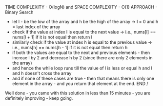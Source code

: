 TIME COMPLEXITY - O(logN) and SPACE COMPLEXITY - O(1)
APPROACH - Binary Search
- let l - be the low of the array and h be the high of the array -> l = 0 and h = last index of the array
- check if the value at index l is equal to the next value -> i.e., nums[l] == nums[l + 1] if it is not equal then return l
- similarly check if the value at index h is equal to the previous value -> i.e., nums[h] == nums[h - 1] if it is not equal then return h
- if both the values are equal to the next and previous elements - then increae l by 2 and decrease h by 2 (since there are only 2 elements in the array)
- and hence the while loop runs till the value of l is less or equal h and l and h doesn't cross the array
- and if none of these cases are true - then that means there is only one element in the array - and you return that element at the end.
END /

Well done - you came with this solution in less than 15 minutes - you are definitely improving - keep going.
